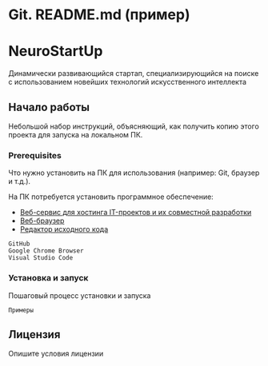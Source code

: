# Git. README.md (пример) #
# NeuroStartUp #
Динамически развивающийся стартап, специализирующийся на поиске с использованием новейших технологий искусственного интеллекта

## Начало работы ##
Небольшой набор инструкций, объясняющий, как получить копию этого проекта для запуска на локальном ПК.

### Prerequisites ###
Что нужно установить на ПК для использования (например: Git, браузер и т.д.).

На ПК потребуется установить программное обеспечение:
- [Веб-сервис для хостинга IT-проектов и их совместной разработки](https://github.com/)
- [Веб-браузер](https://www.google.ru/chrome/)
- [Редактор исходного кода](https://code.visualstudio.com/)

``` 
GitHub
Google Chrome Browser
Visual Studio Code
```
### Установка и запуск ###
Пошаговый процесс установки и запуска

```
Примеры
```

## Лицензия ##
Опишите условия лицензии